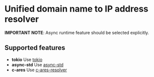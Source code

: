 # Unified domain name to IP address resolver

**IMPORTANT NOTE**: Async runtime feature should be selected explicitly.

## Supported features

* __tokio__ Use [tokio](https://docs.rs/tokio/)
* __async-std__ Use [async-std](https://docs.rs/async-std/)
* __c-ares__ Use [c-ares-resolver](https://docs.rs/c-ares-resolver/)
